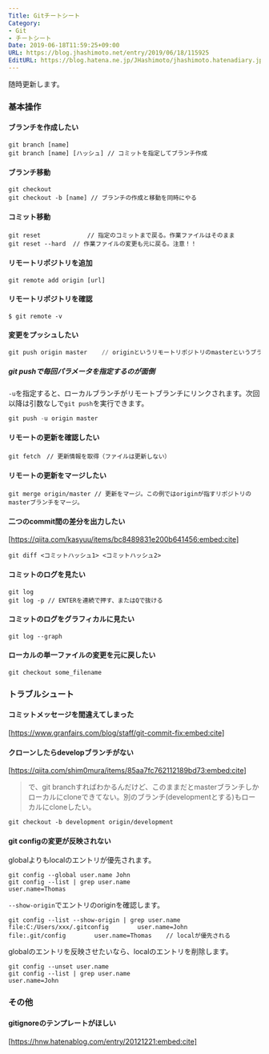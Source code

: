 ```yaml
---
Title: Gitチートシート
Category:
- Git
- チートシート
Date: 2019-06-18T11:59:25+09:00
URL: https://blog.jhashimoto.net/entry/2019/06/18/115925
EditURL: https://blog.hatena.ne.jp/JHashimoto/jhashimoto.hatenadiary.jp/atom/entry/17680117127202481725
---
```


随時更新します。

<!-- more -->

### 基本操作

#### ブランチを作成したい
```git
git branch [name]
git branch [name] [ハッシュ] // コミットを指定してブランチ作成
```

#### ブランチ移動
```git
git checkout
git checkout -b [name] // ブランチの作成と移動を同時にやる
```

#### コミット移動
```git
git reset             // 指定のコミットまで戻る。作業ファイルはそのまま
git reset --hard  // 作業ファイルの変更も元に戻る。注意！！
```

#### リモートリポジトリを追加
```git
git remote add origin [url]
```

#### リモートリポジトリを確認
```git
$ git remote -v
```

#### 変更をプッシュしたい
```ps1
git push origin master    // originというリモートリポジトリのmasterというブランチにプッシュ
```

##### git pushで毎回パラメータを指定するのが面倒
`-u`を指定すると、ローカルブランチがリモートブランチにリンクされます。次回以降は引数なしで`git push`を実行できます。

```ps1
git push -u origin master
```

#### リモートの更新を確認したい
```git
git fetch　// 更新情報を取得（ファイルは更新しない）
```

#### リモートの更新をマージしたい
```git
git merge origin/master // 更新をマージ。この例ではoriginが指すリポジトリのmasterブランチをマージ。
```

#### 二つのcommit間の差分を出力したい
[https://qiita.com/kasyuu/items/bc8489831e200b641456:embed:cite]

```git
git diff <コミットハッシュ1> <コミットハッシュ2>
```

#### コミットのログを見たい
```git
git log
git log -p // ENTERを連続で押す、またはQで抜ける
```

#### コミットのログをグラフィカルに見たい
```git
git log --graph
```

#### ローカルの単一ファイルの変更を元に戻したい
```git
git checkout some_filename
```

### トラブルシュート

#### コミットメッセージを間違えてしまった
[https://www.granfairs.com/blog/staff/git-commit-fix:embed:cite]

#### クローンしたらdevelopブランチがない
[https://qiita.com/shim0mura/items/85aa7fc762112189bd73:embed:cite]

> で、git branchすればわかるんだけど、このままだとmasterブランチしかローカルにcloneできてない。別のブランチ(developmentとする)もローカルにcloneしたい。

```git
git checkout -b development origin/development
```

#### git configの変更が反映されない

globalよりもlocalのエントリが優先されます。

```git
git config --global user.name John
git config --list | grep user.name
user.name=Thomas
```

`--show-origin`でエントリのoriginを確認します。

```git
git config --list --show-origin | grep user.name
file:C:/Users/xxx/.gitconfig        user.name=John
file:.git/config        user.name=Thomas    // localが優先される
```

globalのエントリを反映させたいなら、localのエントリを削除します。

```git
git config --unset user.name
git config --list | grep user.name
user.name=John
```

### その他
#### gitignoreのテンプレートがほしい
[https://hnw.hatenablog.com/entry/20121221:embed:cite]
